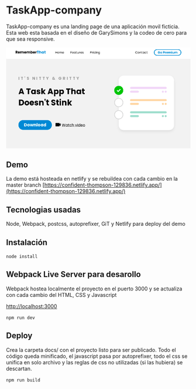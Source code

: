 # TaskApp-company

TaskApp-company es una landing page de una aplicación movil ficticia.
Esta web esta basada en el diseño de GarySimons y la codeo de cero para que sea responsive.

![ScreenShot](https://raw.githubusercontent.com/nicoierino/taskapp-company/master/screenshot.png "ScreenShot")

## Demo

La demo está hosteada en netlify y se rebuildea con cada cambio en la master branch
[https://confident-thompson-129836.netlify.app/](https://confident-thompson-129836.netlify.app/)

## Tecnologias usadas

Node, Webpack, postcss, autoprefixer, GiT y Netlify para deploy del demo

## Instalación

```node
node install
```

## Webpack Live Server para desarollo

Webpack hostea localmente el proyecto en el puerto 3000 y se actualiza con cada cambio del HTML, CSS y Javascript

[http://localhost:3000](http://localhost:3000)

```node
npm run dev
```

## Deploy

Crea la carpeta docs/ con el proyecto listo para ser publicado.
Todo el código queda minificado, el javascript pasa por autoprefixer, todo el css se unifica en solo archivo y las reglas de css no utilizadas (si las hubiera) se descartan.

```node
npm run build
```
